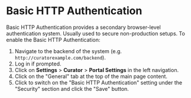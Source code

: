 # Basic HTTP Authentication

Basic HTTP Authentication provides a secondary browser-level authentication system. Usually used to secure
non-production setups. To enable the Basic HTTP Authentication:

1. Navigate to the backend of the system (e.g. `http://curatorexample.com/backend`).
2. Log in if prompted.
3. Click on **Settings** > **Curator** > **Portal Settings** in the left navigation.
4. Click on the "General" tab at the top of the main page content.
5. Click to switch on the "Basic HTTP Authentication" setting under the "Security" section and click the "Save" button.
